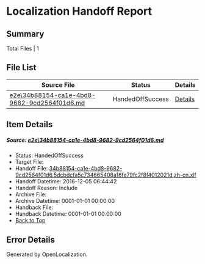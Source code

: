 # <a name='report-top'></a> Localization Handoff Report

## Summary
 Total Files | 1

## File List
 Source File | Status | Details 
 ----------- | ------ | ------- 
 [e2e\34b88154-ca1e-4bd8-9682-9cd2564f01d6.md](https://github.com/OpenLocalizationTestOrg/ol-test0/blob/bf946dcc62535272dcf3914a91f4d655a74479ec/e2e/34b88154-ca1e-4bd8-9682-9cd2564f01d6.md) | HandedOffSuccess | [Details](#6f1e387c891052d017c532737c6f4e474020458e1)

## Item Details
##### <a name='6f1e387c891052d017c532737c6f4e474020458e1'></a> Source: [e2e\34b88154-ca1e-4bd8-9682-9cd2564f01d6.md](https://github.com/OpenLocalizationTestOrg/ol-test0/blob/bf946dcc62535272dcf3914a91f4d655a74479ec/e2e/34b88154-ca1e-4bd8-9682-9cd2564f01d6.md)
* Status: HandedOffSuccess
* Target File: 
* Handoff File: [34b88154-ca1e-4bd8-9682-9cd2564f01d6.5dcbdcfa5c734665408a16fe79fc2f8f4012021d.zh-cn.xlf](https://github.com/OpenLocalizationTestOrg/ol-test0-handoff/blob/f2e0e435794eb19aa6a1c3d91e29d048ae38d867/ol-handoff/OpenLocalizationTestOrg/ol-test0-zhcn/shujia/ht/34b88154-ca1e-4bd8-9682-9cd2564f01d6.5dcbdcfa5c734665408a16fe79fc2f8f4012021d.zh-cn.xlf)
* Handoff Datetime: 2016-12-05 06:44:42
* Handoff Reason: Include
* Archive File: 
* Archive Datetime: 0001-01-01 00:00:00
* Handback File: 
* Handback Datetime: 0001-01-01 00:00:00
* [Back to Top](#report-top)


## Error Details

Generated by OpenLocalization.
